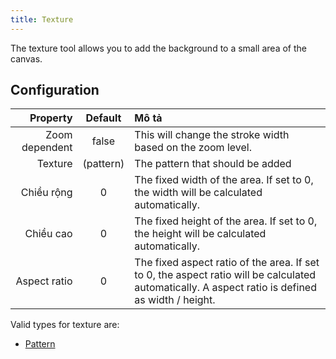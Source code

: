 ```yaml
---
title: Texture
---
```


The texture tool allows you to add the background to a small area of the canvas.

## Configuration

|       Property |            Default           | Mô tả                                                                                                                                                                                            |
| -------------: | :--------------------------: | :----------------------------------------------------------------------------------------------------------------------------------------------------------------------------------------------- |
| Zoom dependent |             false            | This will change the stroke width based on the zoom level.                                                                                                                       |
|        Texture | (pattern) | The pattern that should be added                                                                                                                                                                 |
|     Chiều rộng |               0              | The fixed width of the area. If set to 0, the width will be calculated automatically.                                                                            |
|      Chiều cao |               0              | The fixed height of the area. If set to 0, the height will be calculated automatically.                                                                          |
|   Aspect ratio |               0              | The fixed aspect ratio of the area. If set to 0, the aspect ratio will be calculated automatically. A aspect ratio is defined as width / height. |

Valid types for texture are:

- [Pattern](../../background#pattern)
